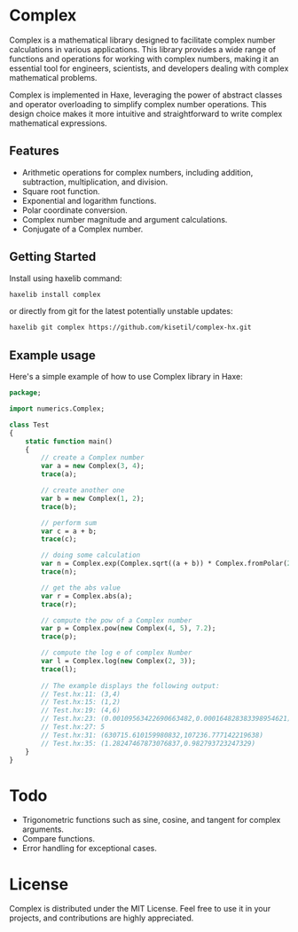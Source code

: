 # Complex

Complex is a mathematical library designed to facilitate complex number calculations in various applications. This library provides a wide range of functions and operations for working with complex numbers, making it an essential tool for engineers, scientists, and developers dealing with complex mathematical problems.

Complex is implemented in Haxe, leveraging the power of abstract classes and operator overloading to simplify complex number operations. This design choice makes it more intuitive and straightforward to write complex mathematical expressions.

## Features

- Arithmetic operations for complex numbers, including addition, subtraction, multiplication, and division.
- Square root function.
- Exponential and logarithm functions.
- Polar coordinate conversion.
- Complex number magnitude and argument calculations.
- Conjugate of a Complex number.

## Getting Started

Install using haxelib command:

```sh
haxelib install complex
```
or directly from git for the latest potentially unstable updates:
```sh
haxelib git complex https://github.com/kisetil/complex-hx.git
```


## Example usage

Here's a simple example of how to use Complex library in Haxe:

```Haxe
package;

import numerics.Complex;

class Test
{
	static function main()
	{
		// create a Complex number
		var a = new Complex(3, 4);
		trace(a);

		// create another one
		var b = new Complex(1, 2);
		trace(b);

		// perform sum
		var c = a + b;
		trace(c);

		// doing some calculation
		var n = Complex.exp(Complex.sqrt((a + b)) * Complex.fromPolar(2.0, Math.PI / 2));
		trace(n);

		// get the abs value
		var r = Complex.abs(a);
		trace(r);

		// compute the pow of a Complex number
		var p = Complex.pow(new Complex(4, 5), 7.2);
		trace(p);

		// compute the log e of complex Number
		var l = Complex.log(new Complex(2, 3));
		trace(l);
		
		// The example displays the following output:
		// Test.hx:11: (3,4)
		// Test.hx:15: (1,2)
		// Test.hx:19: (4,6)
		// Test.hx:23: (0.00109563422690663482,0.000164828383398954621)
		// Test.hx:27: 5
		// Test.hx:31: (630715.610159980832,107236.777142219638)
		// Test.hx:35: (1.28247467873076837,0.982793723247329)
	}
}
```

# Todo
- Trigonometric functions such as sine, cosine, and tangent for complex arguments.
- Compare functions.
- Error handling for exceptional cases.

# License

Complex is distributed under the MIT License. Feel free to use it in your projects, and contributions are highly appreciated.
